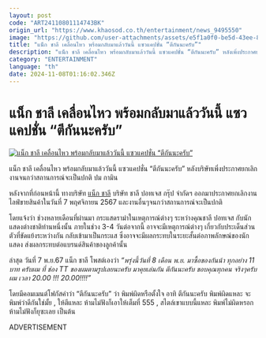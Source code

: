 ```yaml
---
layout: post
code: "ART24110801114743BK"
origin_url: "https://www.khaosod.co.th/entertainment/news_9495550"
image: "https://github.com/user-attachments/assets/e5f1a0f0-be5d-43ee-87df-36b0f6eec7d3"
title: "แน็ก ชาลี เคลื่อนไหว พร้อมกลับมาแล้ววันนี้ แซวแคปชั่น “ตีกันนะครับ”"
description: "แน็ก ชาลี เคลื่อนไหว พร้อมกลับมาแล้ววันนี้ แซวแคปชั่น “ตีกันนะครับ” หลังเพิ่งประกาศยกเลิกงานจนกว่าสถานการณ์จะเป็นปกติ หลังจากที่ก่อนหน้านี้ ทางบริษัท แน็ก"
category: "ENTERTAINMENT"
language: "th"
date: 2024-11-08T01:16:02.346Z
---
```


# แน็ก ชาลี เคลื่อนไหว พร้อมกลับมาแล้ววันนี้ แซวแคปชั่น “ตีกันนะครับ”

[![แน็ก ชาลี เคลื่อนไหว พร้อมกลับมาแล้ววันนี้ แซวแคปชั่น “ตีกันนะครับ”](https://www.khaosod.co.th/wpapp/uploads/2024/11/charlieback811679998.jpg "แน็ก ชาลี เคลื่อนไหว พร้อมกลับมาแล้ววันนี้ แซวแคปชั่น “ตีกันนะครับ”")](https://www.khaosod.co.th/wpapp/uploads/2024/11/charlieback811679998.jpg)

แน็ก ชาลี เคลื่อนไหว พร้อมกลับมาแล้ววันนี้ แซวแคปชั่น “ตีกันนะครับ” หลังบริษัทเพิ่งประกาศยกเลิกงานจนกว่าสถานการณ์จะเป็นปกติ ปม กามิน

หลังจากที่ก่อนหน้านี้ ทางบริษัท [แน็ก ชาลี](https://www.instagram.com/charliepotjes/) บริษัท ชาลี ปอทเจส กรุ๊ป จำกัดฯ ออกมาประกาศยกเลิกงานไลฟ์ขายสินค้าในวันที่ 7 พฤศจิกายน 2567 และงานอื่นๆจนกว่าสถานการณ์จะเป็นปกติ

โดยแจ้งว่า ช่วงหลายเดือนที่ผ่านมา กระแสดราม่าในเหตุการณ์ต่างๆ ระหว่างคุณชาลี ปอทเจส กับนักแสดงต่างชาติท่านหนึ่งนั้น ภายในช่วง 3-4 วันต่อจากนี้ อาจจะมีเหตุการณ์ต่างๆ เกี่ยวกับประเด็นส่วนตัวที่ขัดแย้งระหว่างกัน กลับเข้ามาเป็นกระแส ซึ่งอาจจะมีผลกระทบในระยะสั้นต่อภาพลักษณ์ของนักแสดง ส่งผลกระทบต่อแบรนด์สินค้าของลูกค้านั้น

ล่าสุด วันที่ 7 พ.ย.67 แน็ก ชาลี โพสต์เองว่า _“พรุ่งนี้วันที่ 8 เดือน พ.ย. มาซื้อของกันน้า ทุกอย่าง 11 บาท ครับผม ที่ ช่อง TT ของผมตามรูปเลยนะครับ มาคุยเล่นกัน ตีกันนะครับ ขอบคุณทุกคน จริงๆครับผม เวลา 20.00 !!! 20.00!!!!”_

โดยมีคอมเมนต์โฟกัสคำว่า “ตีกันนะครับ” ว่า พิมพ์ผิดหรือตั้งใจ อาทิ ตีกันนะครับ พิมพ์ผิดแหละ จะพิมพ์ว่าดีกันใช่มั้ย , ให้ตีแหละ ห้ามไม่ฟังก็เอาให้เต็มที่ 555 , สไตล์เขาแบบนี้แหละ พิมพ์ไม่ผิดหรอก ห้ามไม่ฟังก็ยุซะเลย เป็นต้น

ADVERTISEMENT